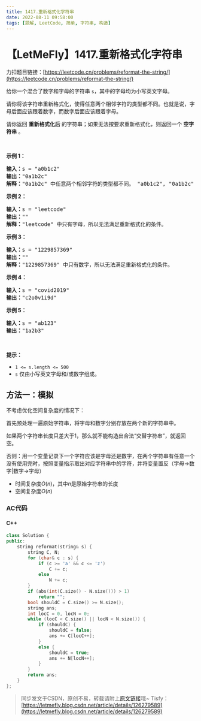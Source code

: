 ```yaml
---
title: 1417.重新格式化字符串
date: 2022-08-11 09:58:00
tags: [题解, LeetCode, 简单, 字符串, 构造]
---
```


# 【LetMeFly】1417.重新格式化字符串

力扣题目链接：[https://leetcode.cn/problems/reformat-the-string/](https://leetcode.cn/problems/reformat-the-string/)

<p>给你一个混合了数字和字母的字符串 <code>s</code>，其中的字母均为小写英文字母。</p>

<p>请你将该字符串重新格式化，使得任意两个相邻字符的类型都不同。也就是说，字母后面应该跟着数字，而数字后面应该跟着字母。</p>

<p>请你返回 <strong>重新格式化后</strong> 的字符串；如果无法按要求重新格式化，则返回一个 <strong>空字符串</strong> 。</p>

<p>&nbsp;</p>

<p><strong>示例 1：</strong></p>

<pre><strong>输入：</strong>s = &quot;a0b1c2&quot;
<strong>输出：</strong>&quot;0a1b2c&quot;
<strong>解释：</strong>&quot;0a1b2c&quot; 中任意两个相邻字符的类型都不同。 &quot;a0b1c2&quot;, &quot;0a1b2c&quot;, &quot;0c2a1b&quot; 也是满足题目要求的答案。
</pre>

<p><strong>示例 2：</strong></p>

<pre><strong>输入：</strong>s = &quot;leetcode&quot;
<strong>输出：</strong>&quot;&quot;
<strong>解释：</strong>&quot;leetcode&quot; 中只有字母，所以无法满足重新格式化的条件。
</pre>

<p><strong>示例 3：</strong></p>

<pre><strong>输入：</strong>s = &quot;1229857369&quot;
<strong>输出：</strong>&quot;&quot;
<strong>解释：</strong>&quot;1229857369&quot; 中只有数字，所以无法满足重新格式化的条件。
</pre>

<p><strong>示例 4：</strong></p>

<pre><strong>输入：</strong>s = &quot;covid2019&quot;
<strong>输出：</strong>&quot;c2o0v1i9d&quot;
</pre>

<p><strong>示例 5：</strong></p>

<pre><strong>输入：</strong>s = &quot;ab123&quot;
<strong>输出：</strong>&quot;1a2b3&quot;
</pre>

<p>&nbsp;</p>

<p><strong>提示：</strong></p>

<ul>
	<li><code>1 &lt;= s.length &lt;= 500</code></li>
	<li><code>s</code> 仅由小写英文字母和/或数字组成。</li>
</ul>


    
## 方法一：模拟

不考虑优化空间复杂度的情况下：

首先预处理一遍原始字符串，将字母和数字分别存放在两个新的字符串中。

如果两个字符串长度只差大于1，那么就不能构造出合法“交替字符串”，就返回空。

否则：用一个变量记录下一个字符应该是字母还是数字，在两个字符串有任意一个没有使用完时，按照变量指示取出对应字符串中的字符，并将变量置反（字母->数字|数字->字母）

+ 时间复杂度$O(n)$，其中$n$是原始字符串的长度
+ 空间复杂度$O(n)$

### AC代码

#### C++

```cpp
class Solution {
public:
    string reformat(string& s) {
        string C, N;
        for (char& c : s) {
            if (c >= 'a' && c <= 'z')
                C += c;
            else
                N += c;
        }
        if (abs(int(C.size() - N.size())) > 1)
            return "";
        bool shouldC = C.size() >= N.size();
        string ans;
        int locC = 0, locN = 0;
        while (locC < C.size() || locN < N.size()) {
            if (shouldC) {
                shouldC = false;
                ans += C[locC++];
            }
            else {
                shouldC = true;
                ans += N[locN++];
            }
        }
        return ans;
    }
};
```

> 同步发文于CSDN，原创不易，转载请附上[原文链接](https://blog.tisfy.eu.org/2022/08/11/LeetCode%201417.%E9%87%8D%E6%96%B0%E6%A0%BC%E5%BC%8F%E5%8C%96%E5%AD%97%E7%AC%A6%E4%B8%B2/)哦~
> Tisfy：[https://letmefly.blog.csdn.net/article/details/126279589](https://letmefly.blog.csdn.net/article/details/126279589)
